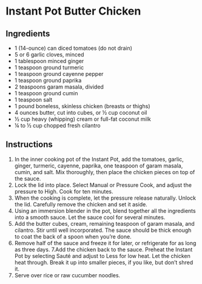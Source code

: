 # Instant Pot Butter Chicken

## Ingredients
- 1 (14-ounce) can diced tomatoes (do not drain)
- 5 or 6 garlic cloves, minced
- 1 tablespoon minced ginger
- 1 teaspoon ground turmeric
- 1 teaspoon ground cayenne pepper
- 1 teaspoon ground paprika
- 2 teaspoons garam masala, divided
- 1 teaspoon ground cumin
- 1 teaspoon salt
- 1 pound boneless, skinless chicken (breasts or thighs)
- 4 ounces butter, cut into cubes, or ½ cup coconut oil
- ½ cup heavy (whipping) cream or full-fat coconut milk
- ¼ to ½ cup chopped fresh cilantro

## Instructions
1. In the inner cooking pot of the Instant Pot, add the tomatoes, garlic, ginger, turmeric, cayenne, paprika, one teaspoon of garam masala, cumin, and salt. Mix thoroughly, then place the chicken pieces on top of the sauce.
2. Lock the lid into place. Select Manual or Pressure Cook, and adjust the pressure to High. Cook for ten minutes.
3. When the cooking is complete, let the pressure release naturally. Unlock the lid. Carefully remove the chicken and set it aside.
4. Using an immersion blender in the pot, blend together all the ingredients into a smooth sauce. Let the sauce cool for several minutes.
5. Add the butter cubes, cream, remaining teaspoon of garam masala, and cilantro. Stir until well incorporated. The sauce should be thick enough to coat the back of a spoon when you’re done.
6. Remove half of the sauce and freeze it for later, or refrigerate for as long as three days.
7.Add the chicken back to the sauce. Preheat the Instant Pot by selecting Sauté and adjust to Less for low heat. Let the chicken heat through. Break it up into smaller pieces, if you like, but don’t shred it.
8. Serve over rice or raw cucumber noodles.